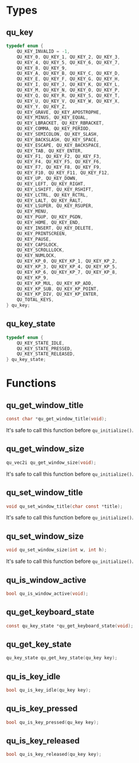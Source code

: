 
# Types

## qu_key

```c
typedef enum {
    QU_KEY_INVALID = -1,
    QU_KEY_0, QU_KEY_1, QU_KEY_2, QU_KEY_3,
    QU_KEY_4, QU_KEY_5, QU_KEY_6, QU_KEY_7,
    QU_KEY_8, QU_KEY_9,
    QU_KEY_A, QU_KEY_B, QU_KEY_C, QU_KEY_D,
    QU_KEY_E, QU_KEY_F, QU_KEY_G, QU_KEY_H,
    QU_KEY_I, QU_KEY_J, QU_KEY_K, QU_KEY_L,
    QU_KEY_M, QU_KEY_N, QU_KEY_O, QU_KEY_P,
    QU_KEY_Q, QU_KEY_R, QU_KEY_S, QU_KEY_T,
    QU_KEY_U, QU_KEY_V, QU_KEY_W, QU_KEY_X,
    QU_KEY_Y, QU_KEY_Z,
    QU_KEY_GRAVE, QU_KEY_APOSTROPHE,
    QU_KEY_MINUS, QU_KEY_EQUAL,
    QU_KEY_LBRACKET, QU_KEY_RBRACKET,
    QU_KEY_COMMA, QU_KEY_PERIOD,
    QU_KEY_SEMICOLON, QU_KEY_SLASH,
    QU_KEY_BACKSLASH, QU_KEY_SPACE,
    QU_KEY_ESCAPE, QU_KEY_BACKSPACE,
    QU_KEY_TAB, QU_KEY_ENTER,
    QU_KEY_F1, QU_KEY_F2, QU_KEY_F3,
    QU_KEY_F4, QU_KEY_F5, QU_KEY_F6,
    QU_KEY_F7, QU_KEY_F8, QU_KEY_F9,
    QU_KEY_F10, QU_KEY_F11, QU_KEY_F12,
    QU_KEY_UP, QU_KEY_DOWN,
    QU_KEY_LEFT, QU_KEY_RIGHT,
    QU_KEY_LSHIFT, QU_KEY_RSHIFT,
    QU_KEY_LCTRL, QU_KEY_RCTRL,
    QU_KEY_LALT, QU_KEY_RALT,
    QU_KEY_LSUPER, QU_KEY_RSUPER,
    QU_KEY_MENU,
    QU_KEY_PGUP, QU_KEY_PGDN,
    QU_KEY_HOME, QU_KEY_END,
    QU_KEY_INSERT, QU_KEY_DELETE,
    QU_KEY_PRINTSCREEN,
    QU_KEY_PAUSE,
    QU_KEY_CAPSLOCK,
    QU_KEY_SCROLLLOCK,
    QU_KEY_NUMLOCK,
    QU_KEY_KP_0, QU_KEY_KP_1, QU_KEY_KP_2,
    QU_KEY_KP_3, QU_KEY_KP_4, QU_KEY_KP_5,
    QU_KEY_KP_6, QU_KEY_KP_7, QU_KEY_KP_8,
    QU_KEY_KP_9,
    QU_KEY_KP_MUL, QU_KEY_KP_ADD,
    QU_KEY_KP_SUB, QU_KEY_KP_POINT,
    QU_KEY_KP_DIV, QU_KEY_KP_ENTER,
    QU_TOTAL_KEYS,
} qu_key;
```

## qu_key_state

```c
typedef enum {
    QU_KEY_STATE_IDLE,
    QU_KEY_STATE_PRESSED,
    QU_KEY_STATE_RELEASED,
} qu_key_state;
```

# Functions

## qu_get_window_title

```c
const char *qu_get_window_title(void);
```

It's safe to call this function before `qu_initialize()`.

## qu_get_window_size

```c
qu_vec2i qu_get_window_size(void);
```

It's safe to call this function before `qu_initialize()`.

## qu_set_window_title

```c
void qu_set_window_title(char const *title);
```

It's safe to call this function before `qu_initialize()`.

## qu_set_window_size

```c
void qu_set_window_size(int w, int h);
```

It's safe to call this function before `qu_initialize()`.

## qu_is_window_active

```c
bool qu_is_window_active(void);
```

## qu_get_keyboard_state

```c
const qu_key_state *qu_get_keyboard_state(void);
```

## qu_get_key_state

```c
qu_key_state qu_get_key_state(qu_key key);
```

## qu_is_key_idle

```c
bool qu_is_key_idle(qu_key key);
```

## qu_is_key_pressed

```c
bool qu_is_key_pressed(qu_key key);
```

## qu_is_key_released

```c
bool qu_is_key_released(qu_key key);
```
